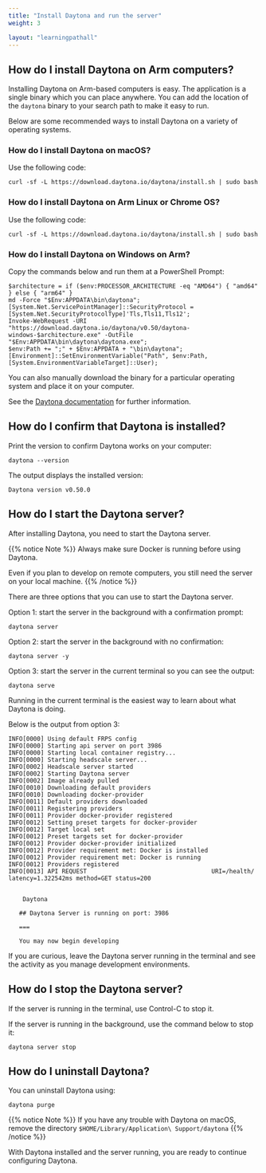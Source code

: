 ```yaml
---
title: "Install Daytona and run the server"
weight: 3

layout: "learningpathall"
---
```


## How do I install Daytona on Arm computers?

Installing Daytona on Arm-based computers is easy. The application is a single binary which you can place anywhere. You can add the location of the `daytona` binary to your search path to make it easy to run.

Below are some recommended ways to install Daytona on a variety of operating systems.

### How do I install Daytona on macOS?

Use the following code:

```console
curl -sf -L https://download.daytona.io/daytona/install.sh | sudo bash
```

### How do I install Daytona on Arm Linux or Chrome OS?

Use the following code:

```console
curl -sf -L https://download.daytona.io/daytona/install.sh | sudo bash
```

### How do I install Daytona on Windows on Arm?

Copy the commands below and run them at a PowerShell Prompt:

```console
$architecture = if ($env:PROCESSOR_ARCHITECTURE -eq "AMD64") { "amd64" } else { "arm64" }
md -Force "$Env:APPDATA\bin\daytona"; [System.Net.ServicePointManager]::SecurityProtocol = [System.Net.SecurityProtocolType]'Tls,Tls11,Tls12';
Invoke-WebRequest -URI "https://download.daytona.io/daytona/v0.50/daytona-windows-$architecture.exe" -OutFile "$Env:APPDATA\bin\daytona\daytona.exe";
$env:Path += ";" + $Env:APPDATA + "\bin\daytona"; [Environment]::SetEnvironmentVariable("Path", $env:Path, [System.EnvironmentVariableTarget]::User);
```

You can also manually download the binary for a particular operating system and place it on your computer. 

See the [Daytona documentation](https://www.daytona.io/docs/installation/installation/) for further information. 

## How do I confirm that Daytona is installed? 

Print the version to confirm Daytona works on your computer:

```console
daytona --version
```

The output displays the installed version:

```output
Daytona version v0.50.0
```

## How do I start the Daytona server?

After installing Daytona, you need to start the Daytona server. 

{{% notice Note %}}
Always make sure Docker is running before using Daytona.

Even if you plan to develop on remote computers, you still need the server on your local machine.
{{% /notice %}}

There are three options that you can use to start the Daytona server.

Option 1: start the server in the background with a confirmation prompt:

```console
daytona server
```

Option 2: start the server in the background with no confirmation:

```console
daytona server -y
```

Option 3: start the server in the current terminal so you can see the output: 

```console
daytona serve
```

Running in the current terminal is the easiest way to learn about what Daytona is doing.

Below is the output from option 3:

```output
INFO[0000] Using default FRPS config
INFO[0000] Starting api server on port 3986
INFO[0000] Starting local container registry...
INFO[0000] Starting headscale server...
INFO[0002] Headscale server started
INFO[0002] Starting Daytona server
INFO[0002] Image already pulled
INFO[0010] Downloading default providers
INFO[0010] Downloading docker-provider
INFO[0011] Default providers downloaded
INFO[0011] Registering providers
INFO[0011] Provider docker-provider registered
INFO[0012] Setting preset targets for docker-provider
INFO[0012] Target local set
INFO[0012] Preset targets set for docker-provider
INFO[0012] Provider docker-provider initialized
INFO[0012] Provider requirement met: Docker is installed
INFO[0012] Provider requirement met: Docker is running
INFO[0012] Providers registered
INFO[0013] API REQUEST                                   URI=/health/ latency=1.322542ms method=GET status=200


    Daytona

   ## Daytona Server is running on port: 3986

   ===

   You may now begin developing
```

If you are curious, leave the Daytona server running in the terminal and see the activity as you manage development environments.

## How do I stop the Daytona server?

If the server is running in the terminal, use Control-C to stop it. 

If the server is running in the background, use the command below to stop it:

```console
daytona server stop
```

## How do I uninstall Daytona?

You can uninstall Daytona using:

```console
daytona purge
```

{{% notice Note %}}
If you have any trouble with Daytona on macOS, remove the directory `$HOME/Library/Application\ Support/daytona`
{{% /notice %}}

With Daytona installed and the server running, you are ready to continue configuring Daytona.